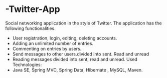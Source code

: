 # -Twitter-App
Social networking application in the style of Twitter. The application has the following functionalities.
- User registration, login, editing, deleting accounts.
- Adding an unlimited number of entries.
- Commenting on entries by users.
- Send messages to other users.divided into sent. Read and unread
- Reading messages divided into sent, read and unread.
Used Technologies:
- Java SE, Spring MVC, Spring Data, Hibernate , MySQL, Maven.

